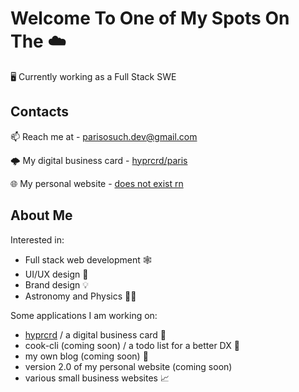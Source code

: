 # Welcome To One of My Spots On The ☁️
🖥️ Currently working as a Full Stack SWE

## Contacts
📫 Reach me at - parisosuch.dev@gmail.com

🌩️ My digital business card - [hyprcrd/paris](https://hyprcrd.com/paris)

🌐 My personal website - [does not exist rn](https://pxris.net)

## About Me
Interested in:
- Full stack web development 🕸️
- UI/UX design 🎨
- Brand design 💡
- Astronomy and Physics 🔭🌃

Some applications I am working on:
- [hyprcrd](https://hyprcrd.com) / a digital business card 🔗
- cook-cli (coming soon) / a todo list for a better DX 📃
- my own blog (coming soon) 📝
- version 2.0 of my personal website (coming soon)
- various small business websites 📈

